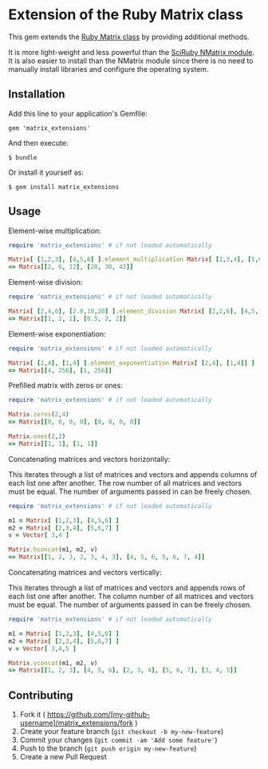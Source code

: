 # Extension of the Ruby Matrix class

This gem extends the [Ruby Matrix class](http://www.ruby-doc.org/stdlib-2.1.2/libdoc/matrix/rdoc/Matrix.html) by providing additional methods.

It is more light-weight and less powerful than the [SciRuby NMatrix module](https://github.com/SciRuby/nmatrix). It is also easier to install than the NMatrix module since there is no need to manually install libraries and configure the operating system.

## Installation

Add this line to your application's Gemfile:

    gem 'matrix_extensions'

And then execute:

    $ bundle

Or install it yourself as:

    $ gem install matrix_extensions

## Usage

Element-wise multiplication:

```ruby
require 'matrix_extensions' # if not loaded automatically

Matrix[ [1,2,3], [4,5,6] ].element_multiplication Matrix[ [2,3,4], [5,6,7] ]
=> Matrix[[2, 6, 12], [20, 30, 42]]
```

Element-wise division:

```ruby
require 'matrix_extensions' # if not loaded automatically

Matrix[ [2,4,6], [2.0,10,20] ].element_division Matrix[ [2,2,6], [4,5,10] ]
=> Matrix[[1, 2, 1], [0.5, 2, 2]]
```

Element-wise exponentiation:

```ruby
require 'matrix_extensions' # if not loaded automatically

Matrix[ [2,4], [1,4] ].element_exponentiation Matrix[ [2,4], [1,4]] ]
=> Matrix[[4, 256], [1, 256]]
```

Prefilled matrix with zeros or ones:

```ruby
require 'matrix_extensions' # if not loaded automatically

Matrix.zeros(2,4)
=> Matrix[[0, 0, 0, 0], [0, 0, 0, 0]]

Matrix.ones(2,2)
=> Matrix[[1, 1], [1, 1]]
```

Concatenating matrices and vectors horizontally:

This iterates through a list of matrices and vectors and appends columns of each list one after another. The row number of all matrices and vectors must be equal. The number of arguments passed in can be freely chosen.

```ruby
require 'matrix_extensions' # if not loaded automatically

m1 = Matrix[ [1,2,3], [4,5,6] ]
m2 = Matrix[ [2,3,4], [5,6,7] ]
v = Vector[ 3,4 ]

Matrix.hconcat(m1, m2, v)
=> Matrix[[1, 2, 3, 2, 3, 4, 3], [4, 5, 6, 5, 6, 7, 4]]
```

Concatenating matrices and vectors vertically:

This iterates through a list of matrices and vectors and appends rows of each list one after another. The column number of all matrices and vectors must be equal. The number of arguments passed in can be freely chosen.

```ruby
require 'matrix_extensions' # if not loaded automatically

m1 = Matrix[ [1,2,3], [4,5,6] ]
m2 = Matrix[ [2,3,4], [5,6,7] ]
v = Vector[ 3,4,5 ]

Matrix.vconcat(m1, m2, v)
=> Matrix[[1, 2, 3], [4, 5, 6], [2, 3, 4], [5, 6, 7], [3, 4, 5]]
```

## Contributing

1. Fork it ( https://github.com/[my-github-username]/matrix_extensions/fork )
2. Create your feature branch (`git checkout -b my-new-feature`)
3. Commit your changes (`git commit -am 'Add some feature'`)
4. Push to the branch (`git push origin my-new-feature`)
5. Create a new Pull Request
